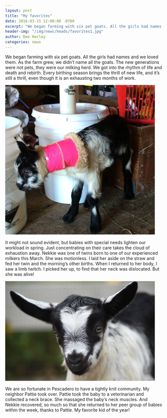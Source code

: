 ```yaml
---
layout: post
title: "My favorites"
date: 2016-03-15 12:00:00 -0700
excerpt: "We began farming with six pet goats. All the girls had names and we loved them. As the farm grew ..."
header-img: "/img/news/heads/favorites1.jpg"
author: Dee Harley
categories: news
---
```


We began farming with six pet goats. All the girls had names and we
loved them. As the farm grew, we didn’t name all the goats. The new
generations were not pets, they were our milking herd. We got into the
rhythm of life and death and rebirth. Every birthing season brings the
thrill of new life, and it’s still a thrill, even though it is an
exhausting two months of work.

![image](/img/news/favorites2.jpg)

It might not sound evident, but babies with special needs lighten our
workload in spring. Just concentrating on their care takes the cloud of
exhaustion away. Nekkie was one of twins born to one of our experienced
milkers this March. She was motionless. I laid her aside on the straw
and fed her twin and the morning’s other births. When I returned to
her body, I saw a limb twitch. I picked her up, to find that her neck
was dislocated. But she was alive!

![image](/img/news/favorites3.jpg)

We are so fortunate in Pescadero to have a tightly knit community. My
neighbor Pattie took over. Pattie took the baby to a veterinarian and
collected a neck brace. She massaged the baby’s neck muscles. And
Nekkie recovered, so much so that she returned to her peer group of
babies within the week, thanks to Pattie. My favorite kid of the year!
